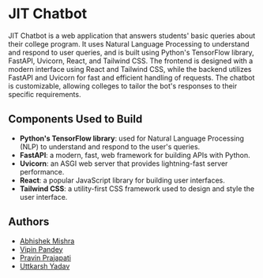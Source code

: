 # JIT Chatbot

JIT Chatbot is a web application that answers students' basic queries about their college program. It uses Natural Language Processing to understand and respond to user queries, and is built using Python's TensorFlow library, FastAPI, Uvicorn, React, and Tailwind CSS. The frontend is designed with a modern interface using React and Tailwind CSS, while the backend utilizes FastAPI and Uvicorn for fast and efficient handling of requests. The chatbot is customizable, allowing colleges to tailor the bot's responses to their specific requirements.

## Components Used to Build

- **Python's TensorFlow library**: used for Natural Language Processing (NLP) to understand and respond to the user's queries.
- **FastAPI**: a modern, fast, web framework for building APIs with Python.
- **Uvicorn**: an ASGI web server that provides lightning-fast server performance.
- **React**: a popular JavaScript library for building user interfaces.
- **Tailwind CSS**: a utility-first CSS framework used to design and style the user interface.


## Authors

- [Abhishek Mishra](https://github.com/mishrababhishek)
- [Vipin Pandey]()
- [Pravin Prajapati]()
- [Uttkarsh Yadav]()

